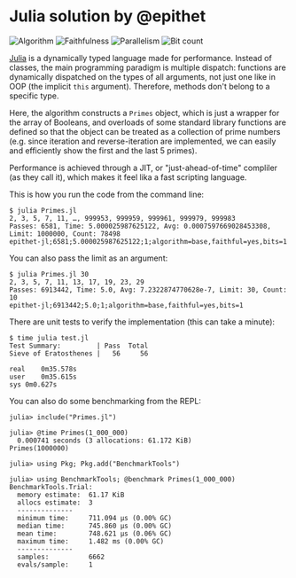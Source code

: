# Julia solution by @epithet

![Algorithm](https://img.shields.io/badge/Algorithm-base-green)
![Faithfulness](https://img.shields.io/badge/Faithful-yes-green)
![Parallelism](https://img.shields.io/badge/Parallel-no-green)
![Bit count](https://img.shields.io/badge/Bits-1-green)

[Julia](https://julialang.org/) is a dynamically typed language made for performance.
Instead of classes, the main programming paradigm is multiple dispatch:
functions are dynamically dispatched on the types of all arguments,
not just one like in OOP (the implicit `this` argument).
Therefore, methods don't belong to a specific type.

Here, the algorithm constructs a `Primes` object,
which is just a wrapper for the array of Booleans,
and overloads of some standard library functions are defined
so that the object can be treated as a collection of prime numbers
(e.g. since iteration and reverse-iteration are implemented,
we can easily and efficiently show the first and the last 5 primes).

Performance is achieved through a JIT, or "just-ahead-of-time" compliler (as they call it),
which makes it feel lika a fast scripting language.

This is how you run the code from the command line:
```
$ julia Primes.jl
2, 3, 5, 7, 11, …, 999953, 999959, 999961, 999979, 999983
Passes: 6581, Time: 5.000025987625122, Avg: 0.0007597669028453308, Limit: 1000000, Count: 78498
epithet-jl;6581;5.000025987625122;1;algorithm=base,faithful=yes,bits=1
```

You can also pass the limit as an argument:
```
$ julia Primes.jl 30
2, 3, 5, 7, 11, 13, 17, 19, 23, 29
Passes: 6913442, Time: 5.0, Avg: 7.2322874770628e-7, Limit: 30, Count: 10
epithet-jl;6913442;5.0;1;algorithm=base,faithful=yes,bits=1
```

There are unit tests to verify the implementation (this can take a minute):
```
$ time julia test.jl 
Test Summary:         | Pass  Total
Sieve of Eratosthenes |   56     56

real	0m35.578s
user	0m35.615s
sys	0m0.627s
```

You can also do some benchmarking from the REPL:
```
julia> include("Primes.jl")

julia> @time Primes(1_000_000)
  0.000741 seconds (3 allocations: 61.172 KiB)
Primes(1000000)

julia> using Pkg; Pkg.add("BenchmarkTools")

julia> using BenchmarkTools; @benchmark Primes(1_000_000)
BenchmarkTools.Trial: 
  memory estimate:  61.17 KiB
  allocs estimate:  3
  --------------
  minimum time:     711.094 μs (0.00% GC)
  median time:      745.860 μs (0.00% GC)
  mean time:        748.621 μs (0.06% GC)
  maximum time:     1.482 ms (0.00% GC)
  --------------
  samples:          6662
  evals/sample:     1
```
